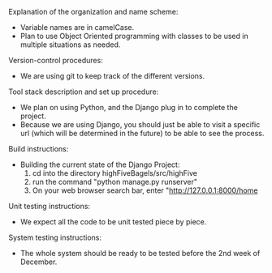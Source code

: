 Explanation of the organization and name scheme:
* Variable names are in camelCase.
* Plan to use Object Oriented programming with classes to be used in multiple situations as needed.

Version-control procedures:
* We are using git to keep track of the different versions.

Tool stack description and set up procedure:
* We plan on using Python, and the Django plug in to complete the project.
* Because we are using Django, you should just be able to visit a specific url (which will be determined in the future) to be able to see the process.

Build instructions: 
* Building the current state of the Django Project:
	1. cd into the directory highFiveBagels/src/highFive
	2. run the command "python manage.py runserver"
	3. On your web browser search bar, enter "http://127.0.0.1:8000/home

Unit testing instructions: 
* We expect all the code to be unit tested piece by piece.

System testing instructions: 
* The whole system should be ready to be tested before the 2nd week of December.
